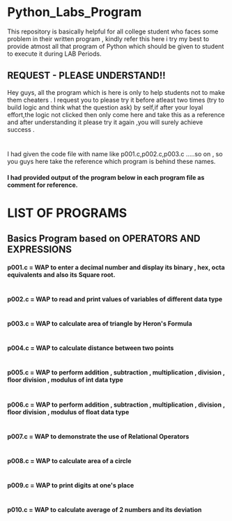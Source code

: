 # Python_Labs_Program
This repository is basically helpful for all college student who faces some problem in their written program , kindly refer this here i try my best to provide atmost all that program of Python which should be given to student to execute  it during LAB Periods.

## REQUEST -  PLEASE UNDERSTAND!!
Hey guys, all the program which is here is only to help students not to make them cheaters . I request you to please try it before atleast two times (try to build logic and think what the question ask) by self,if after your loyal effort,the logic not clicked then only come here and take this as a reference and after understanding it please try it again ,you will surely achieve success .

#
I had given the code file with name like p001.c,p002.c,p003.c .....so on , so you guys here take the reference which program is behind these names.


#### I had  provided output of the program  below in each program file  as comment for reference.

# LIST OF PROGRAMS

## Basics Program based on OPERATORS AND EXPRESSIONS

#### p001.c =    WAP to enter a decimal number and display its binary , hex, octa equivalents and also its Square root.
#
#### p002.c =    WAP to read and print values of variables of different data type
#
#### p003.c =    WAP to calculate area of triangle by Heron's Formula
#
#### p004.c =    WAP to calculate distance between two points
#
#### p005.c =    WAP to perform addition , subtraction , multiplication , division , floor division , modulus of int data type
#
#### p006.c =    WAP to perform addition , subtraction , multiplication , division , floor division , modulus of float data type
#
#### p007.c =    WAP to demonstrate the use of Relational Operators
#
#### p008.c =    WAP to calculate area of a circle
#
#### p009.c =    WAP to print digits at one's place
#
#### p010.c =   WAP to calculate average of 2 numbers and its deviation

